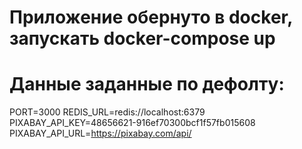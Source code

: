 # Приложение обернуто в docker, запускать docker-compose up
# Данные заданные по дефолту:
PORT=3000
REDIS_URL=redis://localhost:6379
PIXABAY_API_KEY=48656621-916ef70300bcf1f57fb015608
PIXABAY_API_URL=https://pixabay.com/api/